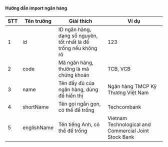 #### Hướng dẫn import ngân hàng

| STT | Tên trường  | Giải thích                                                      | Ví dụ                                                 |
|-----|-------------|-----------------------------------------------------------------|-------------------------------------------------------|
| 1   | id          | ID ngân hàng, dạng số nguyên, tốt nhất là để trống nếu không rõ | 123                                                   |
| 2   | code        | Mã ngân hàng, thường là mã chứng khoán                          | TCB, VCB                                              |
| 3   | name        | Tên đầy đủ của ngân hàng, dùng để hiển thị                      | Ngân hàng TMCP Kỹ Thương Việt Nam                     |
| 4   | shortName   | Tên gọi ngắn gọn, có thể để trống                               | Techcombank                                           |
| 5   | englishName | Tên tiếng Anh, có thể để trống                                  | Vietnam Technological and Commercial Joint Stock Bank |
